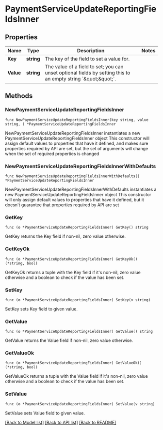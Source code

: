 # PaymentServiceUpdateReportingFieldsInner

## Properties

Name | Type | Description | Notes
------------ | ------------- | ------------- | -------------
**Key** | **string** | The key of the field to set a value for. | 
**Value** | **string** | The value of a field to set; you can unset optional fields by setting this to an empty string &#x60;\&quot;\&quot;&#x60;. | 

## Methods

### NewPaymentServiceUpdateReportingFieldsInner

`func NewPaymentServiceUpdateReportingFieldsInner(key string, value string, ) *PaymentServiceUpdateReportingFieldsInner`

NewPaymentServiceUpdateReportingFieldsInner instantiates a new PaymentServiceUpdateReportingFieldsInner object
This constructor will assign default values to properties that have it defined,
and makes sure properties required by API are set, but the set of arguments
will change when the set of required properties is changed

### NewPaymentServiceUpdateReportingFieldsInnerWithDefaults

`func NewPaymentServiceUpdateReportingFieldsInnerWithDefaults() *PaymentServiceUpdateReportingFieldsInner`

NewPaymentServiceUpdateReportingFieldsInnerWithDefaults instantiates a new PaymentServiceUpdateReportingFieldsInner object
This constructor will only assign default values to properties that have it defined,
but it doesn't guarantee that properties required by API are set

### GetKey

`func (o *PaymentServiceUpdateReportingFieldsInner) GetKey() string`

GetKey returns the Key field if non-nil, zero value otherwise.

### GetKeyOk

`func (o *PaymentServiceUpdateReportingFieldsInner) GetKeyOk() (*string, bool)`

GetKeyOk returns a tuple with the Key field if it's non-nil, zero value otherwise
and a boolean to check if the value has been set.

### SetKey

`func (o *PaymentServiceUpdateReportingFieldsInner) SetKey(v string)`

SetKey sets Key field to given value.


### GetValue

`func (o *PaymentServiceUpdateReportingFieldsInner) GetValue() string`

GetValue returns the Value field if non-nil, zero value otherwise.

### GetValueOk

`func (o *PaymentServiceUpdateReportingFieldsInner) GetValueOk() (*string, bool)`

GetValueOk returns a tuple with the Value field if it's non-nil, zero value otherwise
and a boolean to check if the value has been set.

### SetValue

`func (o *PaymentServiceUpdateReportingFieldsInner) SetValue(v string)`

SetValue sets Value field to given value.



[[Back to Model list]](../README.md#documentation-for-models) [[Back to API list]](../README.md#documentation-for-api-endpoints) [[Back to README]](../README.md)


